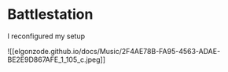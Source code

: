 # Battlestation

I reconfigured my setup

![[elgonzode.github.io/docs/Music/2F4AE78B-FA95-4563-ADAE-BE2E9D867AFE_1_105_c.jpeg]]